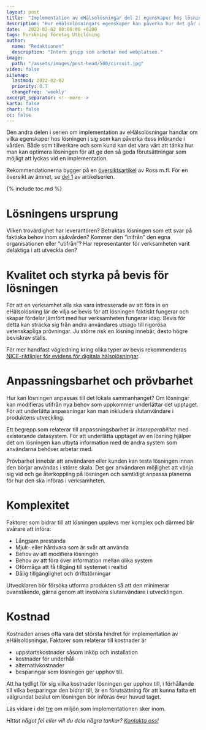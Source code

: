 ```yaml
---
layout: post
title:  "Implementation av eHälsolösningar del 2: egenskaper hos lösningen"
description: "Hur eHälsolösningars egenskaper kan påverka hur det går att implementera dem i vården"
date:   2022-02-02 08:00:00 +0200
tags: Forskning Företag Utbildning 
author:
  name: "Redaktionen"
  description: "Intern grupp som arbetar med webplatsen."
image:
  path: "/assets/images/post-head/500/circuit.jpg"
video: false
sitemap:
  lastmod: 2022-02-02
  priority: 0.7
  changefreq: 'weekly'
excerpt_separator: <!--more-->
karta: false
chart: false
cc: false
---
```


Den andra delen i serien om implementation av eHälsolösningar handlar om vilka egenskaper hos lösningen i sig som kan påverka dess införande i vården. Både som tillverkare och som kund kan det vara värt att tänka hur man kan optimera lösningen för att ge den så goda förutsättningar som möjligt att lyckas vid en implementation.

Rekommendationerna bygger på en [översiktsartikel](https://implementationscience.biomedcentral.com/articles/10.1186/s13012-016-0510-7) av Ross m.fl. För en översikt av ämnet, se [del 1](/2022/01/20/implementation-del-1.html) av artikelserien.

<!--more-->

{% include toc.md %}

# Lösningens ursprung
Vilken trovärdighet har leverantören? Betraktas lösningen som ett svar på faktiska behov inom sjukvården? Kommer den “inifrån” den egna organisationen eller “utifrån”? Har representanter för verksamheten varit delaktiga i att utveckla den?

# Kvalitet och styrka på bevis för lösningen
För att en verksamhet alls ska vara intresserade av att föra in en eHälsolösning lär de vilja se bevis för att lösningen faktiskt fungerar och skapar fördelar jämfört med hur verksamheten fungerar idag. Bevis för detta kan sträcka sig från andra användares utsago till rigorösa vetenskapliga prövningar. Ju större risk en lösning innebär, desto högre beviskrav ställs.

För mer handfast vägledning kring olika typer av bevis rekommenderas [NICE-riktlinjer för evidens för digitala hälsolösningar](/2022/01/06/nice-riktlinjer.html).

# Anpassningsbarhet och prövbarhet
Hur kan lösningen anpassas till det lokala sammanhanget? Om lösningar kan modifieras utifrån nya behov som uppkommer underlättar det upptaget. För att underlätta anpassningar kan man inkludera slutanvändare i produktens utveckling.

Ett begrepp som relaterar till anpassningsbarhet är _interoperabilitet_ med existerande datasystem. För att underlätta upptaget av en lösning hjälper det om lösningen kan utbyta information med de andra system som användarna behöver arbetar med.

Prövbarhet innebär att användaren eller kunden kan testa lösningen innan den börjar användas i större skala. Det ger användaren möjlighet att vänja sig vid och ge återkoppling på lösningen och samtidigt anpassa planerna för hur den ska införas i verksamheten.

# Komplexitet
Faktorer som bidrar till att lösningen upplevs mer komplex och därmed blir svårare att införa:

* Långsam prestanda
* Mjuk- eller hårdvara som är svår att använda
* Behov av att modifiera lösningen
* Behov av att föra över information mellan olika system
* Oförmåga att få tillgång till systemet i realtid
* Dålig tillgänglighet och driftstörningar

Utvecklaren bör försöka utforma produkten så att den minimerar ovanstående, gärna genom att involvera slutanvändare i utvecklingen.

# Kostnad
Kostnaden anses ofta vara det största hindret för implementation av eHälsolösningar. Faktorer som relaterar till kostnader är

* uppstartskostnader såsom inköp och installation
* kostnader för underhåll
* alternativkostnader
* besparingar som lösningen ger upphov till.

Att ha tydligt för sig vilka kostnader lösningen ger upphov till, i förhållande till vilka besparingar den bidrar till, är en förutsättning för att kunna fatta ett välgrundat beslut om lösningen bör införas över huvud taget.

Läs vidare i del [tre](/2022/02/17/implementation-del-3.html) om miljön som implementationen sker inom.


_Hittat något fel eller vill du dela några tankar? [Kontakta oss!](/index.html#form-message)_